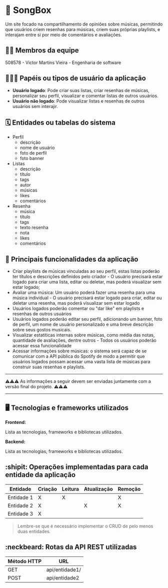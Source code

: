 # :checkered_flag: SongBox

Um site focado na compartilhamento de opiniões sobre músicas, permitindo que usuários criem resenhas para músicas, criem suas próprias playlists, e interajam entre si por meio de comentários e avaliações.
## :technologist: Membros da equipe

508578 - Victor Martins Vieira - Engenharia de software

## :people_holding_hands: Papéis ou tipos de usuário da aplicação

- **Usuário logado**: Pode criar suas listas, criar resenhas de músicas, personalizar seu perfil, visualizar e comentar listas de outros usuários.
- **Usuário não logado**: Pode visualizar listas e resenhas de outros usuários sem interajir.

## :spiral_calendar: Entidades ou tabelas do sistema

- Perfil
  - descrição
  - nome de usuário
  - foto de perfil
  - foto banner
- Listas
  - descrição
  - título
  - tags
  - autor
  - músicas
  - likes
  - comentários
- Resenha
  - música
  - título
  - tags
  - texto resenha
  - nota
  - likes
  - comentários
  

## :triangular_flag_on_post:	 Principais funcionalidades da aplicação

- Criar playlists de músicas vinculadas ao seu perfil, estas listas poderão ter títulos e descrições definidos pelo criador - O usuário precisará estar logado para criar uma lista, editar ou deletar, mas poderá visualizar sem estar logado;
- Avaliar uma música: Um usuário poderá fazer uma resenha para uma música individual - O usuário precisará estar logado para criar, editar ou deletar uma resenha, mas poderá visualizar sem estar logado
- Usuários logados poderão comentar ou "dar like" em playlists e resenhas de outros usuários
- Usuários logados poderão editar seu perfil, adicionando um banner, foto de perfil, um nome de usuário personalizado e uma breve descrição sobre seus gostos musicais.
- Visualizar estatíticas internas sobre músicas, como média das notas, quantidade de avaliações, dentre outros - Todos os usuários poderão acessar essa funcionalidade
- Acessar informações sobre músicas: o sistema será capaz de se comunicar com a API pública do Spotify de modo a permitir que usuários logados possam acessar uma vasta lista de músicas para construir suas resenhas e playlists.

----

:warning::warning::warning: As informações a seguir devem ser enviadas juntamente com a versão final do projeto. :warning::warning::warning:


----

## :desktop_computer: Tecnologias e frameworks utilizados

**Frontend:**

Lista as tecnologias, frameworks e bibliotecas utilizados.

**Backend:**

Lista as tecnologias, frameworks e bibliotecas utilizados.


## :shipit: Operações implementadas para cada entidade da aplicação


| Entidade| Criação | Leitura | Atualização | Remoção |
| --- | --- | --- | --- | --- |
| Entidade 1 | X |  X  |  | X |
| Entidade 2 | X |    |  X | X |
| Entidade 3 | X |    |  |  |

> Lembre-se que é necessário implementar o CRUD de pelo menos duas entidades.

## :neckbeard: Rotas da API REST utilizadas

| Método HTTP | URL |
| --- | --- |
| GET | api/entidade1/|
| POST | api/entidade2 |
